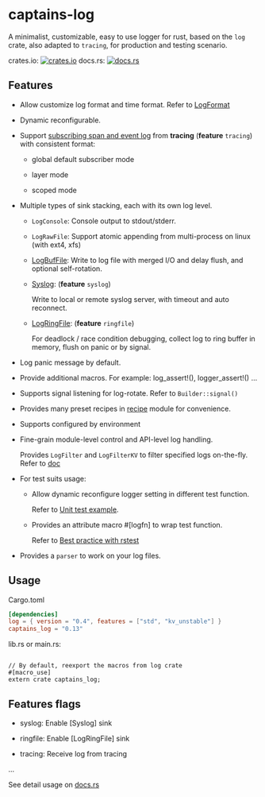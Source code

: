 # captains-log

A minimalist, customizable, easy to use logger for rust, based on the `log` crate, also adapted to `tracing`,
for production and testing scenario.

crates.io: [![crates.io][cratesio-image]][cratesio]
docs.rs: [![docs.rs][docsrs-image]][docsrs]

[cratesio-image]: https://img.shields.io/crates/v/captains-log.svg
[cratesio]: https://crates.io/crates/captains-log
[docsrs-image]: https://docs.rs/captains-log/badge.svg
[docsrs]: https://docs.rs/captains-log

## Features

* Allow customize log format and time format. Refer to [LogFormat](https://docs.rs/captains-log/latest/captains_log/struct.LogFormat.html)

* Dynamic reconfigurable.

* Support [subscribing span and event log](https://docs.rs/captains-log/latest/captains_log/ringfile) from **tracing** (**feature** `tracing`) with consistent format:

    + global default subscriber mode

    + layer mode

    + scoped mode

* Multiple types of sink stacking, each with its own log level.

    + `LogConsole`:  Console output to stdout/stderr.

    + `LogRawFile`:  Support atomic appending from multi-process on linux (with ext4, xfs)

    + [LogBufFile](https://docs.rs/captains-log/latest/captains_log/struct.LogBufFile.html):
  Write to log file with merged I/O and delay flush, and optional self-rotation.

    + [Syslog](https://docs.rs/captains-log/latest/captains_log/struct.Syslog.html): (**feature** `syslog`)

        Write to local or remote syslog server, with timeout and auto reconnect.

    + [LogRingFile](https://docs.rs/captains-log/latest/captains_log/struct.LogRingFile.html): (**feature** `ringfile`)

        For deadlock / race condition debugging, collect log to ring buffer in memory, flush on panic or by signal.

* Log panic message by default.

* Provide additional macros. For example: log_assert!(), logger_assert!() ...

* Supports signal listening for log-rotate. Refer to `Builder::signal()`

* Provides many preset recipes in [recipe]() module for convenience.

* Supports configured by environment

* Fine-grain module-level control and API-level log handling.

  Provides `LogFilter` and `LogFilterKV`  to filter specified logs on-the-fly. Refer to [doc](https://docs.rs/captains-log/latest/captains_log/filter)

* For test suits usage:

  + Allow dynamic reconfigure logger setting in different test function.

    Refer to [Unit test example](https://docs.rs/captains-log/latest/captains_log/#unit-test-example).

  + Provides an attribute macro #\[logfn\] to wrap test function.

    Refer to [Best practice with rstest](https://docs.rs/captains-log/latest/captains_log/#best-practice-with-rstest)

* Provides a `parser` to work on your log files.

## Usage

Cargo.toml

``` toml
[dependencies]
log = { version = "0.4", features = ["std", "kv_unstable"] }
captains_log = "0.13"
```

lib.rs or main.rs:
```

// By default, reexport the macros from log crate
#[macro_use]
extern crate captains_log;
```

## Features flags

- syslog: Enable [Syslog] sink

- ringfile: Enable [LogRingFile] sink

- tracing: Receive log from tracing

...

See detail usage on [docs.rs](https://docs.rs/captains-log)
